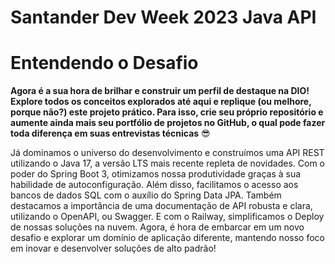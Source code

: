 # Santander Dev Week 2023 Java API

# Entendendo o Desafio

**Agora é a sua hora de brilhar e construir um perfil de destaque na DIO! Explore todos os conceitos explorados até aqui e replique (ou melhore, porque não?) este projeto prático. Para isso, crie seu próprio repositório e aumente ainda mais seu portfólio de projetos no GitHub, o qual pode fazer toda diferença em suas entrevistas técnicas** 😎

Já dominamos o universo do desenvolvimento e construímos uma API REST utilizando o Java 17, a versão LTS mais recente repleta de novidades. Com o poder do Spring Boot 3, otimizamos nossa produtividade graças à sua habilidade de autoconfiguração. Além disso, facilitamos o acesso aos bancos de dados SQL com o auxílio do Spring Data JPA. Também destacamos a importância de uma documentação de API robusta e clara, utilizando o OpenAPI, ou Swagger. E com o Railway, simplificamos o Deploy de nossas soluções na nuvem. Agora, é hora de embarcar em um novo desafio e explorar um domínio de aplicação diferente, mantendo nosso foco em inovar e desenvolver soluções de alto padrão!